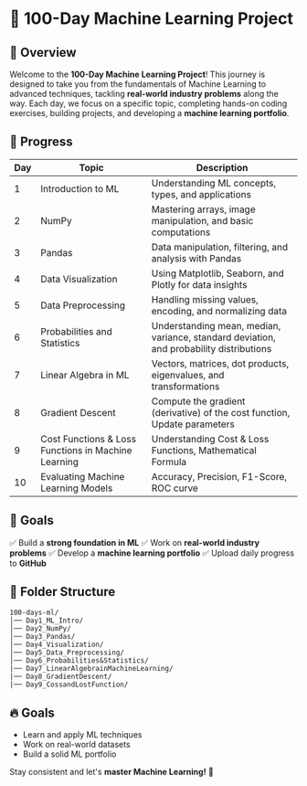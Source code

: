 # 🚀 100-Day Machine Learning Project

## 📖 Overview
Welcome to the **100-Day Machine Learning Project**! This journey is designed to take you from the fundamentals of Machine Learning to advanced techniques, tackling **real-world industry problems** along the way. Each day, we focus on a specific topic, completing hands-on coding exercises, building projects, and developing a **machine learning portfolio**.

## 📅 Progress
| Day | Topic | Description |
|----|--------|-------------|
| 1  | Introduction to ML | Understanding ML concepts, types, and applications |
| 2  | NumPy | Mastering arrays, image manipulation, and basic computations |
| 3  | Pandas | Data manipulation, filtering, and analysis with Pandas |
| 4  | Data Visualization | Using Matplotlib, Seaborn, and Plotly for data insights |
| 5  | Data Preprocessing | Handling missing values, encoding, and normalizing data |
| 6  | Probabilities and Statistics |Understanding mean, median, variance, standard deviation, and probability distributions |
| 7  | Linear Algebra in ML | Vectors, matrices, dot products, eigenvalues, and transformations |
| 8  | Gradient Descent | Compute the gradient (derivative) of the cost function, Update parameters|
| 9  | Cost Functions & Loss Functions in Machine Learning| Understanding Cost & Loss Functions, Mathematical Formula |
| 10 | Evaluating Machine Learning Models | Accuracy, Precision, F1-Score, ROC curve|

## 🎯 Goals
✅ Build a **strong foundation in ML**
✅ Work on **real-world industry problems**
✅ Develop a **machine learning portfolio**
✅ Upload daily progress to **GitHub**

## 📂 Folder Structure
```
100-days-ml/
│── Day1_ML_Intro/
│── Day2_NumPy/
│── Day3_Pandas/
│── Day4_Visualization/
│── Day5_Data_Preprocessing/
│── Day6_Probabilities&Statistics/
|── Day7_LinearAlgebrainMachineLearning/
|── Day8_GradientDescent/
|── Day9_CossandLostFunction/
```

## 🔥 Goals
- Learn and apply ML techniques
- Work on real-world datasets
- Build a solid ML portfolio

Stay consistent and let's **master Machine Learning!** 🚀
